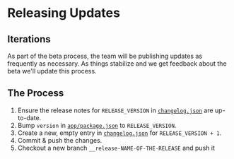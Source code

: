 # Releasing Updates

## Iterations

As part of the beta process, the team will be publishing updates as frequently
as necessary. As things stabilize and we get feedback about the beta we'll
update this process.

## The Process

1. Ensure the release notes for `RELEASE_VERSION` in [`changelog.json`](../changelog.json) are up-to-date.
1. Bump `version` in [`app/package.json`](../app/package.json) to `RELEASE_VERSION`.
1. Create a new, empty entry in [`changelog.json`](../changelog.json) for `RELEASE_VERSION + 1`.
1. Commit & push the changes.
1. Checkout a new branch `__release-NAME-OF-THE-RELEASE` and push it

